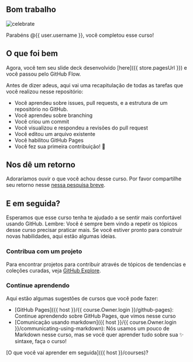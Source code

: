 ## Bom trabalho

![celebrate](https://octodex.github.com/images/collabocats.jpg)

Parabéns @{{ user.username }}, você completou esse curso!

## O que foi bem

Agora, você tem seu slide deck desenvolvido [here]({{ store.pagesUrl }}) e você passou pelo GitHub Flow.

Antes de dizer adeus, aqui vai uma recapitulação de todas as tarefas que você realizou nesse repositório:

- Você aprendeu sobre issues, pull requests, e a estrutura de um repositório no GitHub.
- Você aprendeu sobre branching
- Você criou um commit
- Você visualizou e respondeu a revisões do pull request
- Você editou um arquivo existente
- Você habilitou GitHub Pages
- Você fez sua primeira contribuição! :tada:  

## Nos dê um retorno

Adoraríamos ouvir o que você achou desse curso. Por favor compartilhe seu retorno nesse [nessa pesquisa breve](https://www.surveymonkey.com/r/intro-to-github-1).

## E em seguida?

Esperamos que esse curso tenha te ajudado a se sentir mais confortável usando GitHub. Lembre: Você é sempre bem vindo a repetir os tópicos desse curso precisar praticar mais. Se você estiver pronto para construir novas habilidades, aqui estão algumas ideias.

### Contribua com um projeto

Para encontrar projetos para contribuir através de tópicos de tendencias e coleções curadas, veja [GitHub Explore](https://github.com/explore).

### Continue aprendendo

Aqui estão algumas sugestões de cursos que você pode fazer:
- [GitHub Pages]({{ host }}/{{ course.Owner.login }}/github-pages): Continue aprendendo sobre GitHub Pages, que vimos nesse curso
- [Comunicação usando markdown]({{ host }}/{{ course.Owner.login }}/communicating-using-markdown): Nós usamos um pouco de Markdown nesse curso, mas se você quer aprender tudo sobre sua :sparkles: sintaxe, faça o curso!

[O que você vai aprender em seguida]({{ host }}/courses)?
